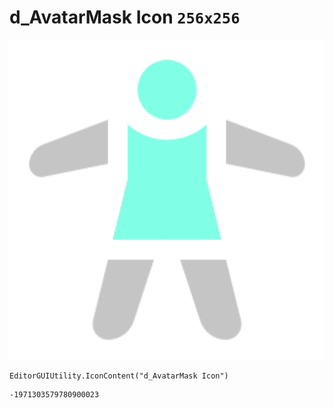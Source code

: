 # d_AvatarMask Icon `256x256`
<img src="/img/d_AvatarMask%20Icon.png" width=512 height=512>

``` CSharp
EditorGUIUtility.IconContent("d_AvatarMask Icon")
```
```
-1971303579780900023
```

